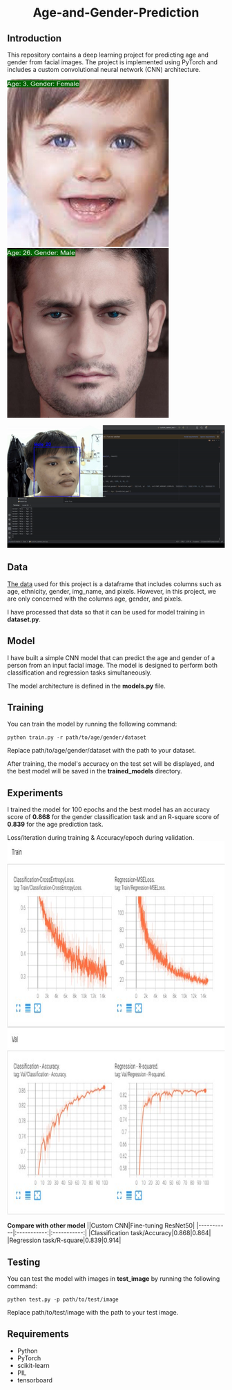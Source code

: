 <p align="center">
 <h1 align="center">Age-and-Gender-Prediction</h1>
</p>


## Introduction
This repository contains a deep learning project for predicting age and gender from facial images. The project is implemented using PyTorch and includes a custom convolutional neural network (CNN) architecture.


<img src="test_image/predicted_image4.jpg" width="374" height="388"><img src="test_image/predicted_image9.jpg" width="374" height="393">

<p align="center">
  <img src="./test_image/camerademo.gif" alt="Camera demo">
</p>

## Data
<a href="https://www.kaggle.com/datasets/nipunarora8/age-gender-and-ethnicity-face-data-csv?select=age_gender.csv">The data</a> used for this project is a dataframe that includes columns such as age, ethnicity, gender, img_name, and pixels. However, in this project, we are only concerned with the columns age, gender, and pixels. 

I have processed that data so that it can be used for model training in **dataset.py**.

## Model
I have built a simple CNN model that can predict the age and gender of a person from an input facial image. The model is designed to perform both classification and regression tasks simultaneously.

The model architecture is defined in the **models.py** file.

## Training
You can train the model by running the following command:
```
python train.py -r path/to/age/gender/dataset
```
Replace path/to/age/gender/dataset with the path to your dataset.

After training, the model's accuracy on the test set will be displayed, and the best model will be saved in the **trained_models** directory.

## Experiments
I trained the model for 100 epochs and the best model has an accuracy score of **0.868** for the gender classification task and an R-square score of **0.839** for the age prediction task.

Loss/iteration during training & Accuracy/epoch during validation.
<img src="tensorboard/tensorboard-img.jpg" width="877.5" height="864">

**Compare with other model**
||Custom CNN|Fine-tuning ResNet50|
|-----------|:-----------:|:-----------:|
|Classification task/Accuracy|0.868|0.864|
|Regression task/R-square|0.839|0.914|

## Testing
You can test the model with images in **test_image** by running the following command:
```
python test.py -p path/to/test/image
```
Replace path/to/test/image with the path to your test image.

## Requirements
- Python
- PyTorch
- scikit-learn
- PIL
- tensorboard
